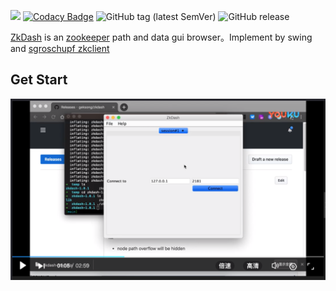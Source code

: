 ![](https://travis-ci.org/geksong/zkdash.svg?branch=master) 
[![Codacy Badge](https://api.codacy.com/project/badge/Grade/3e02e1ef647849838c7e513668dfc907)](https://www.codacy.com/app/geksong/zkdash?utm_source=github.com&amp;utm_medium=referral&amp;utm_content=geksong/zkdash&amp;utm_campaign=Badge_Grade)
![GitHub tag (latest SemVer)](https://img.shields.io/github/tag/geksong/zkdash.svg)
![GitHub release](https://img.shields.io/github/release/geksong/zkdash.svg)

[ZkDash](https://github.com/geksong/zkdash) is an [zookeeper](https://zookeeper.apache.org/) path and data gui browser。Implement by swing and [sgroschupf zkclient](https://github.com/sgroschupf/zkclient)

## Get Start

[![usage](https://github.com/geksong/zkdash/blob/master/doc/video1.0.1.png?raw=true)](http://player.youku.com/embed/XNDA4MjE1OTc0MA==)